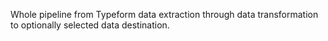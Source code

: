 Whole pipeline from Typeform data extraction through data transformation to optionally selected data destination.